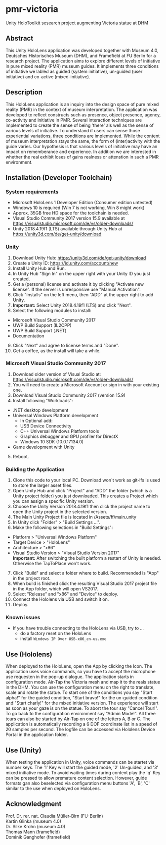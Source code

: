# pmr-victoria
Unity HoloToolkit sesearch project augmenting Victoria statue at DHM

## Abstract
This Unity HoloLens application was developed together with Museum 4.0, Deutsches Historisches Museum (DHM), and Framefield at FU Berlin for a research project. The application aims to explore different levels of initiative in pure mixed reality (PMR) museum guides. It implements three conditions of initiative we labled as guided (system initiative), un-guided (user initiative) and co-active (mixed-initiative). 

## Description
This HoloLens application is an inquiry into the design space of pure mixed reality (PMR) in the context of museum interpretation. The application was developed to reflect constructs such as presence, object presence, agency, co-activity and initiative in PMR. Several interaction techniques are implemented to create the sense of being 'there' als well as the sense of various levels of initiative. To understand if users can sense those experiential variations, three conditions are implemented. While the content of museum interpretation stays the same, the form of (inter)activity with the guide varies. Our hypothesis is that various levels of initiative may have an impact on rememberance and experience. In addition we are interested in whether the real exhibit loses of gains realness or attenstion in such a PMR environment.  

## Installation (Developer Toolchain)

### System requirements
- Microsoft HoloLens 1 Developer Edition (Consumer edition untested)
- Windows 10 is required (Win 7 is not working, Win 8 might work)
- Approx. 35GB free HD space for the toolchain is needed.
- Visual Studio Community 2017 version 15.9 available at https://visualstudio.microsoft.com/de/vs/older-downloads/
- Unity 2018.4.19f1 (LTS) available through Unity Hub at https://unity3d.com/de/get-unity/download

### Unity
1. Download Unity Hub: https://unity3d.com/de/get-unity/download
2. Create a Unity ID: https://id.unity.com/account/new
3. Install Unity Hub and Run.
4. In Unity Hub "Sign In" on the upper right with your Unity ID you just created.
5. Get a (personal) license and activate it by clicking "Activate new license". If the server is unresponsive use "Manual Activation".
6. Click "Installs" on the left menu, then "ADD" at the upper right to add Unity.
7. <b>Important:</b> Select Unity 2018.4.19f1 (LTS) and click "Next".
8. Select the following modules to install:
  - Microsoft Visual Studio Community 2017
  - UWP Build Support (IL2CPP)
  - UWP Build Support (.NET)
  - Documentation
 9. Click "Next" and agree to license terms and "Done".
 10. Get a coffee, as the install will take a while.

### Microsoft Visual Studio Community 2017
1. Download older version of Visual Studio at: https://visualstudio.microsoft.com/de/vs/older-downloads/
2. You will need to create a Microsoft Account or sign in with your existing one.
3. Download Visual Studio Community 2017 (version 15.9)
4. Install following "Workloads":
  - .NET desktop development
  - Universal Windows Platform development
    - In Optional add: 
    - USB Device Connectivity
    - C++ Universal Windows Platform tools
    - Graphics debugger and GPU profiler for DirectX
    - Windows 10 SDK (10.0.17134.0)
  - Game development with Unity
5. Reboot.

### Building the Application
1. Clone this code to your local PC. Download won´t work as git-lfs is used to store the larger asset files.
2. Open Unity Hub and click "Project" and "ADD" the folder (which is a Unity project folder) you just downloaded. This creates a Project which you can assign a specific Unity version.
3. Choose the Unity Version 2018.4.19f1 then click the project name to open the Unity project in the selected version.
4. The Main Unity Project file is located in /Assets/ff/main.unity
5. In Unity click "Folder" > "Build Settings ...".
6. Make the following selections in "Build Settings":
  - Platform > "Universal Windows Platform"
  - Target Device > "HoloLens"
  - Architecture > "x86"
  - Visual Studio Version > "Visual Studio Version 2017"<br>
  <b>Important:</b> After switching the built platform a restart of Unity is needed. Otherwise the TapToPlace won't work.
7. Click "Build" and select a folder where to build. Recommended is "App" in the project root.
8. When build is finished click the resulting Visual Studio 2017 project file in the App folder, which will open VS2017.
9. Select "Release" and "x86" and "Device" to deploy.
10. Connect the Hololens via USB and switch it on.
11. Deploy.

### Known issues
- If you have trouble connecting to the HoloLens via USB, try to ...
  - do a factory reset on the HoloLens
  - install `Windows IP Over USB-x86_en-us.exe`

## Use (Hololens)
When deployed to the HoloLens, open the App by clicking the Icon. The application uses voice commands, so you have to accept the microphone use requesten in the pop-up dialogue. The application starts in configuration mode. Air-Tap the Victoria mesh and map it to the reals statue in the DHM. You can use the configuration menu on the right to translate, scale and rotate the statue. To start one of the conditions you say "Start alpha!" for the guided condition, "Start bravo!" for the un-guided condition and "Start charly!" for the mixed initiative version. The experience will start as soon as your gaze is on the statue. To abort the tour say "Cancel Tour!". To go back to the configuration environment say "Admin Mode!". All three tours can also be started by Air-Tap on one of the letters A, B or C.
The application is automatically recording a 6 DOF coordinate list in a speed of 20 samples per second. The logfile can be accessed via Hololens Device Portal in the application folder.

## Use (Unity)
When testing the application in Unity, voice commands can be startet via number keys. The '1' Key will start the guided mode, '2' Un-guided, and '3' mixed initiative mode. To avoid waiting times during content play the 'q' Key can be pressed to allow premature content selection. However, guide formats gan also beselected via configuration menu buttons 'A', 'B', 'C' similar to the use when deployed on HoloLens.

## Acknowledgment
Prof. Dr. rer. nat. Claudia Müller-Birn (FU-Berlin)<br>
Kartin Glinka (museum 4.0)<br>
Dr. Silke Krohn (museum 4.0)<br>
Thomas Mann (framefield)<br>
Dominik Ganghofer (framefield)<br>


